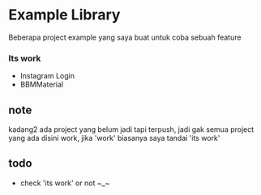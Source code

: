 Example Library
=======

Beberapa project example yang saya buat untuk coba sebuah feature


### Its work
- Instagram Login
- BBMMaterial

## note 
kadang2 ada project yang belum jadi tapi terpush, jadi gak semua project yang ada disini work, jika 'work' biasanya saya tandai 'its work'

## todo
- check 'its work' or not ~_~
